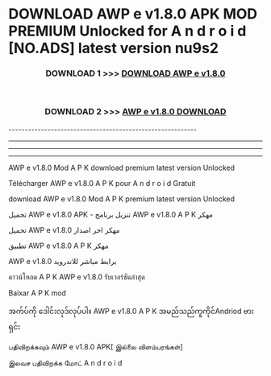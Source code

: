 # DOWNLOAD AWP e v1.8.0 APK MOD PREMIUM Unlocked for A n d r o i d [NO.ADS] latest version nu9s2 



<div align="center">

<h3>DOWNLOAD 1 >>> <a href="https://getmod2.web.app/?judul=AWP e v1.8.0">DOWNLOAD AWP e v1.8.0</a></h3><br>

<h3>DOWNLOAD 2 >>> <a href="https://getmod2.web.app/?judul=AWP e v1.8.0">AWP e v1.8.0 DOWNLOAD </a></h3>

</div>
----------------------------------------------------------

----------------------------------------------------------

----------------------------------------------------------

----------------------------------------------------------

AWP e v1.8.0 Mod A P K download premium latest version Unlocked

Télécharger AWP e v1.8.0 A P K pour A n d r o i d Gratuit

download AWP e v1.8.0 Mod A P K premium latest version Unlocked

تحميل AWP e v1.8.0 APK - تنزيل برنامج AWP e v1.8.0 A P K مهكر

تحميل AWP e v1.8.0 مهكر اخر اصدار

تطبيق AWP e v1.8.0 A P K مهكر

AWP e v1.8.0 برابط مباشر للاندرويد

ดาวน์โหลด A P K AWP e v1.8.0 รับเวอร์ชันล่าสุด

Baixar A P K mod

အက်ပ်ကို ဒေါင်းလုဒ်လုပ်ပါ။ AWP e v1.8.0 A P K အမည်သည်ကူကိုင်Andriod ဗားရှင်း

பதிவிறக்கவும் AWP e v1.8.0 APK[ இல்லை விளம்பரங்கள்] 
 
இலவச பதிவிறக்க மோட் A n d r o i d



